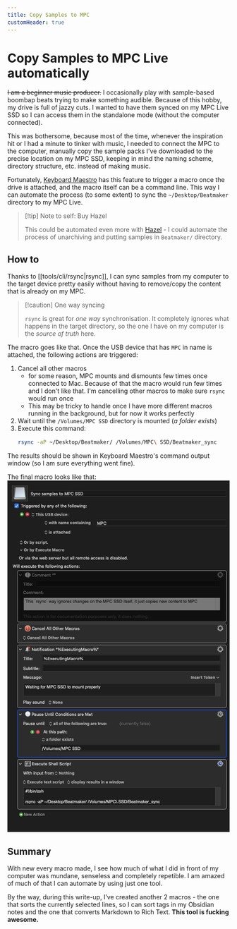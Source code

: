 ```yaml
---
title: Copy Samples to MPC
customHeader: true
---
```


# Copy Samples to MPC Live automatically

~~I am a beginner music producer.~~ I occasionally play with sample-based boombap beats trying to make something audible. Because of this hobby, my drive is full of jazzy cuts. I wanted to have them synced on my MPC Live SSD so I can access them in the standalone mode (without the computer connected).

This was bothersome, because most of the time, whenever the inspiration hit or I had a minute to tinker with music, I needed to connect the MPC to the computer, manually copy the sample packs I've downloaded to the precise location on my MPC SSD, keeping in mind the naming scheme, directory structure, etc. instead of making music.

Fortunately, [Keyboard Maestro](/tools/apps/keyboard-maestro.md) has this feature to trigger a macro once the drive is attached, and the macro itself can be a command line. This way I can automate the process (to some extent) to sync the `~/Desktop/Beatmaker` directory to my MPC Live.

> [!tip] Note to self: Buy Hazel
>
> This could be automated even more with [Hazel](https://www.noodlesoft.com/) - I could automate the process of unarchiving and putting samples in `Beatmaker/` directory.

## How to

Thanks to [[tools/cli/rsync|rsync]], I can sync samples from my computer to the target device pretty easily without having to remove/copy the content that is already on my MPC.

> [!caution] One way syncing
>
> `rsync` is great for _one way_ synchronisation. It completely ignores what happens in the target directory, so the one I have on my computer is the _source of truth_ here.

The macro goes like that. Once the USB device that has `MPC` in name is attached, the following actions are triggered:

1. Cancel all other macros
   - for some reason, MPC mounts and dismounts few times once connected to Mac. Because of that the macro would run few times and I don't like that. I'm cancelling other macros to make sure `rsync` would run once
   - This may be tricky to handle once I have more different macros running in the background, but for now it works perfectly
2. Wait until the `/Volumes/MPC SSD` directory is mounted (_a folder exists_)
3. Execute this command:
   ```zsh
   rsync -aP ~/Desktop/Beatmaker/ /Volumes/MPC\ SSD/Beatmaker_sync
   ```

The results should be shown in Keyboard Maestro's command output window (so I am sure everything went fine).

The final macro looks like that:
![](/public/km-sync-samples.png)

## Summary

With new every macro made, I see how much of what I did in front of my computer was mundane, senseless and completely repetible. I am amazed of much of that I can automate by using just one tool.

By the way, during this write-up, I’ve created another 2 macros - the one that sorts the currently selected lines, so I can sort tags in my Obsidian notes and the one that converts Markdown to Rich Text. **This tool is fucking awesome.**
